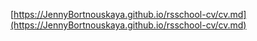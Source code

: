 [https://JennyBortnouskaya.github.io/rsschool-cv/cv.md](https://JennyBortnouskaya.github.io/rsschool-cv/cv.md)
